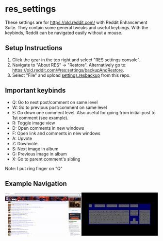 # res_settings
These settings are for https://old.reddit.com/ with Reddit Enhancement Suite. They contain some general tweaks and useful keybings. With the keybinds, Reddit can be navigated easily without a mouse.

## Setup Instructions
1. Click the gear in the top right and select "RES settings console".
2. Navigate to "About RES" -> "Restore". Alternatively go to: https://old.reddit.com/#res:settings/backupAndRestore.
3. Select "File" and upload [settings.resbackup](settings.resbackup) from this repo.

## Important keybinds
* Q: Go to next post/comment on same level
* W: Go to previous post/comment on same level
* E: Go down one comment level. Also useful for going from initial post to 1st comment (see example).
* R: Toggle image view
* D: Open comments in new windows
* F: Open link and comments in new windows
* A: Upvote
* Z: Downvote
* S: Next image in album
* G: Previous image in album
* X: Go to parent comment's sibling

Note: I put ring finger on "Q"

## Example Navigation
![](example.gif)
